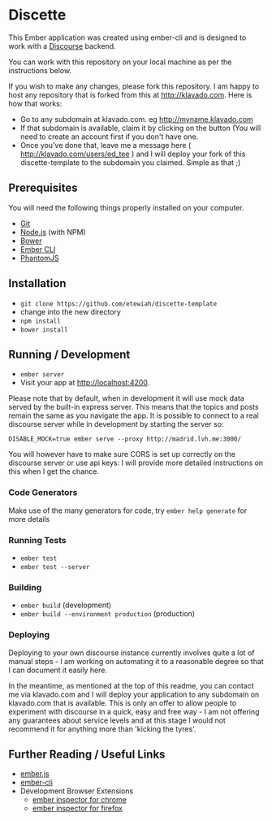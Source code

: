 # Discette

This Ember application was created using ember-cli and is designed to work with a [Discourse](http://www.discourse.org/) backend.

You can work with this repository on your local machine as per the instructions below. 

If you wish to make any changes, please fork this repository.  I am happy to host any repository that is forked from this at http://klavado.com.  Here is how that works:
 * Go to any subdomain at klavado.com.  eg http://myname.klavado.com
 * If that subdomain is available, claim it by clicking on the button (You will need to create an account first if you don't have one.
 * Once you've done that, leave me a message here ( http://klavado.com/users/ed_tee ) and I will deploy your fork of this discette-template to the subdomain you claimed.  Simple as that ;)

## Prerequisites

You will need the following things properly installed on your computer.

* [Git](http://git-scm.com/)
* [Node.js](http://nodejs.org/) (with NPM)
* [Bower](http://bower.io/)
* [Ember CLI](http://www.ember-cli.com/)
* [PhantomJS](http://phantomjs.org/)

## Installation

* `git clone https://github.com/etewiah/discette-template `
* change into the new directory
* `npm install`
* `bower install`

## Running / Development

* `ember server`
* Visit your app at [http://localhost:4200](http://localhost:4200).

Please note that by default, when in development it will use mock data served by the built-in express server.  This means that the topics and posts remain the same as you navigate the app.
It is possible to connect to a real discourse server while in development by starting the server so:

`DISABLE_MOCK=true ember serve --proxy http://madrid.lvh.me:3000/`

You will however have to make sure CORS is set up correctly on the discourse server or use api keys:  I will provide more detailed instructions on this when I get the chance.

### Code Generators

Make use of the many generators for code, try `ember help generate` for more details

### Running Tests

* `ember test`
* `ember test --server`

### Building

* `ember build` (development)
* `ember build --environment production` (production)

### Deploying

Deploying to your own discourse instance currently involves quite a lot of manual steps - I am working on automating it to a reasonable degree so that I can document it easily here.

In the meantime, as mentioned at the top of this readme, you can contact me via klavado.com and I will deploy your application to any subdomain on klavado.com that is available.  This is only an offer to allow people to experiment with discourse in a quick, easy and free way - I am not offering any guarantees about service levels and at this stage I would not recommend it for anything more than 'kicking the tyres'.

## Further Reading / Useful Links

* [ember.js](http://emberjs.com/)
* [ember-cli](http://www.ember-cli.com/)
* Development Browser Extensions
  * [ember inspector for chrome](https://chrome.google.com/webstore/detail/ember-inspector/bmdblncegkenkacieihfhpjfppoconhi)
  * [ember inspector for firefox](https://addons.mozilla.org/en-US/firefox/addon/ember-inspector/)

